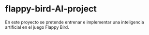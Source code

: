 # flappy-bird-AI-project
En este proyecto se pretende entrenar e implementar una inteligencia artificial en el juego Flappy Bird.
